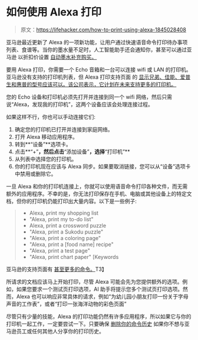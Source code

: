 # 如何使用 Alexa 打印

> 原文：<https://lifehacker.com/how-to-print-using-alexa-1845028408>

亚马逊最近更新了 Alexa 的一项新功能，让用户通过快速语音命令打印待办事项列表、食谱等。当你的墨水量不足时，人工智能助手还会通知你，甚至可以通过亚马逊 以折扣价设置 [自动墨水补充购买。](https://smile.amazon.com/b/ref=br_imp/ref=s9_acss_bw_cg_acpnav_md1_w?_encoding=UTF8&asc_campaign=InlineText&asc_refurl=https://lifehacker.com/how-to-print-using-alexa-1845028408&asc_source=&node=21227170011&pf_rd_i=19820259011&pf_rd_m=ATVPDKIKX0DER&pf_rd_p=f574a716-964d-4514-9334-f9f670466031&pf_rd_r=JYBCYNG901NVCDJJ3G69&pf_rd_s=merchandised-search-top-1&pf_rd_t=101&tag=kinjalifehackerlink-20) 



要用 Alexa 打印，你需要一个 Echo 音箱和一台可以连接 wifi 或 LAN 的打印机。亚马逊没有支持的打印机列表，但 Alexa 打印支持页面 的 [显示兄弟、佳能、爱普生和惠普的型号应该可以。该公司表示，它计划在未来支持更多的打印机。](https://www.amazon.com/b?asc_campaign=InlineText&asc_refurl=https://lifehacker.com/how-to-print-using-alexa-1845028408&asc_source=&ie=UTF8&node=19820259011&tag=kinjalifehackerlink-20) 

您的 Echo 设备和打印机必须先打开并连接到同一个 wifi 网络，然后只需说“Alexa，发现我的打印机”，这两个设备应该会处理连接过程。

如果这样不行，你也可以手动连接它们:

1.  确定您的打印机已打开并连接到家庭网络。
2.  打开 Alexa 移动应用程序。
3.  转到**“设备”**选项卡。
4.  点击**“+”**，然后点击**“添加设备”**，选择**“打印机”**
5.  从列表中选择您的打印机。
6.  你的打印机现在应该与 Alexa 同步。如果要取消链接，您可以从“设备”选项卡中禁用或删除它。

一旦 Alexa 和你的打印机连接上，你就可以使用语音命令打印各种文件，而无需额外的应用程序。不幸的是，你无法打印保存在手机、电脑或其他设备上的特定文档，但你的打印机仍能打印出大量内容。以下是一些例子:

> *   Alexa, print my shopping list
> *   "Alexa, print my to-do list"
> *   Alexa, print a crossword puzzle
> *   "Alexa, print a Sukodu puzzle"
> *   "Alexa, print a coloring page"
> *   "Alexa, print a [food name] recipe"
> *   "Alexa, print a test page"
> *   "Alexa, print chart paper" [Keywords

亚马逊的支持页面有 [甚至更多的命令。](https://www.amazon.com/b/ref=br_imp/ref=s9_acss_bw_cg_adrprint_md1_w?_encoding=UTF8&asc_campaign=InlineText&asc_refurl=https://lifehacker.com/how-to-print-using-alexa-1845028408&asc_source=&node=21228720011&pf_rd_i=19820259011&pf_rd_m=ATVPDKIKX0DER&pf_rd_p=46a68e0a-a94d-45b6-b2b8-4688b79b3cba&pf_rd_r=NN008G3PN0VEASNEKK17&pf_rd_s=merchandised-search-1&pf_rd_t=101&tag=kinjalifehackerlink-20)T3】

所请求的文档应该马上开始打印，尽管 Alexa 可能会先为您提供额外的选项。例如，如果您要求一个测试页打印选项，AI 助手将提示您多个测试页打印选项。然而，Alexa 也可以响应非常具体的请求，例如“为幼儿园小朋友打印一份关于字母声音的工作表”，或者“打印一张海洋动物的彩色页面”

尽管只有少量的技能，Alexa 的打印功能仍然有许多应用程序，所以如果它与你的打印机一起工作，一定要尝试一下。只要确保 [删除你的命令历史](https://lifehacker.com/regularly-delete-your-digital-assistants-voice-history-1844718678) 如果你不想与亚马逊员工或任何其他人分享你的打印历史。